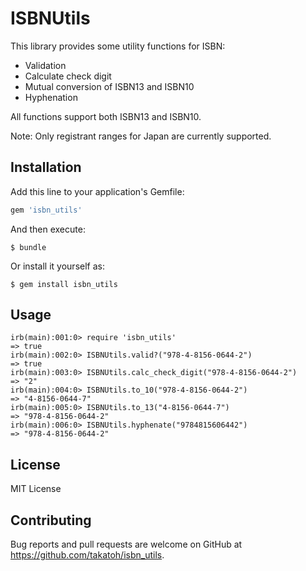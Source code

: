 # ISBNUtils

This library provides some utility functions for ISBN:

- Validation
- Calculate check digit
- Mutual conversion of ISBN13 and ISBN10
- Hyphenation

All functions support both ISBN13 and ISBN10.

Note: Only registrant ranges for Japan are currently supported.

## Installation

Add this line to your application's Gemfile:

```ruby
gem 'isbn_utils'
```

And then execute:

    $ bundle

Or install it yourself as:

    $ gem install isbn_utils

## Usage

    irb(main):001:0> require 'isbn_utils'
    => true
    irb(main):002:0> ISBNUtils.valid?("978-4-8156-0644-2")
    => true
    irb(main):003:0> ISBNUtils.calc_check_digit("978-4-8156-0644-2")
    => "2"
    irb(main):004:0> ISBNUtils.to_10("978-4-8156-0644-2")
    => "4-8156-0644-7"
    irb(main):005:0> ISBNUtils.to_13("4-8156-0644-7")
    => "978-4-8156-0644-2"
    irb(main):006:0> ISBNUtils.hyphenate("9784815606442")
    => "978-4-8156-0644-2"

## License

MIT License

## Contributing

Bug reports and pull requests are welcome on GitHub at
https://github.com/takatoh/isbn_utils.
